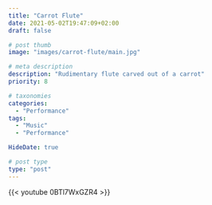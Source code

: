```yaml
---
title: "Carrot Flute"
date: 2021-05-02T19:47:09+02:00
draft: false

# post thumb
image: "images/carrot-flute/main.jpg"

# meta description
description: "Rudimentary flute carved out of a carrot"
priority: 8

# taxonomies
categories: 
  - "Performance"
tags:
  - "Music"
  - "Performance"

HideDate: true

# post type
type: "post"
---
```


{{< youtube 0BTl7WxGZR4 >}}